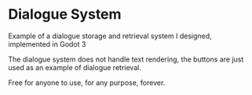 # Dialogue System
Example of a dialogue storage and retrieval system I designed, implemented in Godot 3

The dialogue system does not handle text rendering, the buttons are just used as an example of dialogue retrieval.

Free for anyone to use, for any purpose, forever.
